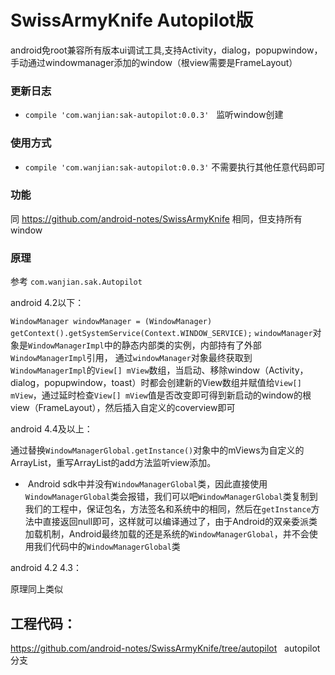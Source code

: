 # SwissArmyKnife Autopilot版

android免root兼容所有版本ui调试工具,支持Activity，dialog，popupwindow，手动通过windowmanager添加的window（根view需要是FrameLayout）


### 更新日志  

* `compile 'com.wanjian:sak-autopilot:0.0.3'`
   监听window创建

### 使用方式

* `compile 'com.wanjian:sak-autopilot:0.0.3'`
不需要执行其他任意代码即可


### 功能

同 https://github.com/android-notes/SwissArmyKnife 相同，但支持所有window

### 原理

参考 `com.wanjian.sak.Autopilot`
 
android 4.2以下：

`WindowManager windowManager = (WindowManager) getContext().getSystemService(Context.WINDOW_SERVICE);`
`windowManager`对象是`WindowManagerImpl`中的静态内部类的实例，内部持有了外部`WindowManagerImpl`引用，
通过`windowManager`对象最终获取到`WindowManagerImpl`的`View[] mView`数组，当启动、移除window（Activity，dialog，popupwindow，toast）时都会创建新的View数组并赋值给`View[] mView`，通过延时检查`View[] mView`值是否改变即可得到新启动的window的根view（FrameLayout），然后插入自定义的coverview即可


android 4.4及以上：

通过替换`WindowManagerGlobal.getInstance()`对象中的mViews为自定义的ArrayList，重写ArrayList的add方法监听view添加。
 *  Android sdk中并没有`WindowManagerGlobal`类，因此直接使用`WindowManagerGlobal`类会报错，我们可以吧`WindowManagerGlobal`类复制到我们的工程中，保证包名，方法签名和系统中的相同，然后在`getInstance`方法中直接返回null即可，这样就可以编译通过了，由于Android的双亲委派类加载机制，Android最终加载的还是系统的`WindowManagerGlobal`，并不会使用我们代码中的`WindowManagerGlobal`类
 
 
 android 4.2 4.3：
 
 原理同上类似
 

## 工程代码：
https://github.com/android-notes/SwissArmyKnife/tree/autopilot   autopilot 分支






